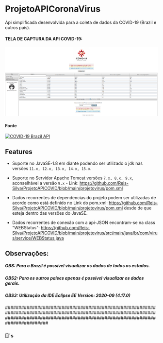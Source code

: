 # ProjetoAPICoronaVirus

Api simplificada desenvolvida para a coleta de dados da COVID-19 (Brazil e outros pais).


#### TELA DE CAPTURA DA API COVID-19:
<p align="center">
<img src="https://github.com/Reis-Silva/ProjetoAPICOVID/blob/main/projetovirus/src/main/webapp/resources/img/demo.png">
</p>

#### Fonte

[![COVID-19 Brazil API](https://covid19-brazil-api.now.sh/logo.svg)](https://covid19-brazil-api.now.sh/)

## Features

- Suporte no JavaSE-1.8 em diante podendo ser utilizado o jdk nas versões `11.x, 12.x, 13.x, 14.x, 15.x`.

- Suporte no Servidor Apache Tomcat versões `7.x, 8.x, 9.x`, aconselhável a versão `9.x` - Link: https://github.com/Reis-Silva/ProjetoAPICOVID/blob/main/projetovirus/pom.xml

- Dados recorrentes de dependencias do projeto podem ser utilizadas de acordo como está definido no Link do pom.xml: https://github.com/Reis-Silva/ProjetoAPICOVID/blob/main/projetovirus/pom.xml desde de que esteja dentro das versões do JavaSE.

 - Dados recorrentes de conexão com a api-JSON encontram-se na class "WEBStatus": https://github.com/Reis-Silva/ProjetoAPICOVID/blob/main/projetovirus/src/main/java/br/com/virus/service/WEBStatus.java

## Observações:

##### OBS: Para o Brazil é possível visualizar os dados de todos os estados.

##### OBS2: Para os outros paises apenas é possível visualizar os dados gerais.

##### OBS3: Utilização da IDE Eclipse EE Version: 2020-09 (4.17.0)


########################################################################################################################################################################################
### []´s
